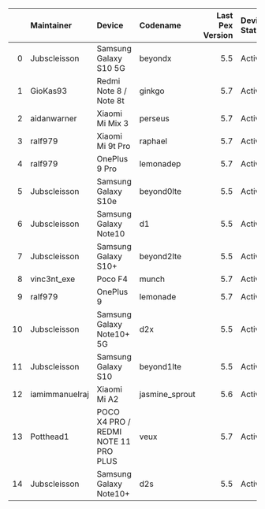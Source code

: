 |    | Maintainer     | Device                               | Codename       |   Last Pex Version | Device Status   |
|---:|:---------------|:-------------------------------------|:---------------|-------------------:|:----------------|
|  0 | Jubscleisson   | Samsung Galaxy S10 5G                | beyondx        |                5.5 | Active          |
|  1 | GioKas93       | Redmi Note 8 / Note 8t               | ginkgo         |                5.7 | Active          |
|  2 | aidanwarner    | Xiaomi Mi Mix 3                      | perseus        |                5.7 | Active          |
|  3 | ralf979        | Xiaomi Mi 9t Pro                     | raphael        |                5.7 | Active          |
|  4 | ralf979        | OnePlus 9 Pro                        | lemonadep      |                5.7 | Active          |
|  5 | Jubscleisson   | Samsung Galaxy S10e                  | beyond0lte     |                5.5 | Active          |
|  6 | Jubscleisson   | Samsung Galaxy Note10                | d1             |                5.5 | Active          |
|  7 | Jubscleisson   | Samsung Galaxy S10+                  | beyond2lte     |                5.5 | Active          |
|  8 | vinc3nt_exe    | Poco F4                              | munch          |                5.7 | Active          |
|  9 | ralf979        | OnePlus 9                            | lemonade       |                5.7 | Active          |
| 10 | Jubscleisson   | Samsung Galaxy Note10+ 5G            | d2x            |                5.5 | Active          |
| 11 | Jubscleisson   | Samsung Galaxy S10                   | beyond1lte     |                5.5 | Active          |
| 12 | iamimmanuelraj | Xiaomi Mi A2                         | jasmine_sprout |                5.6 | Active          |
| 13 | Potthead1      | POCO X4 PRO / REDMI NOTE 11 PRO PLUS | veux           |                5.7 | Active          |
| 14 | Jubscleisson   | Samsung Galaxy Note10+               | d2s            |                5.5 | Active          |
